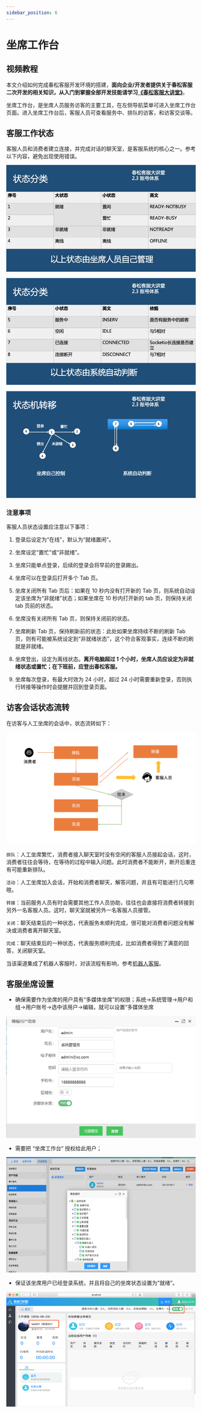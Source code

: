 ```yaml
---
sidebar_position: 6
---
```


# 坐席工作台

## 视频教程

本文介绍如何完成春松客服开发环境的搭建，**面向企业/开发者提供关于春松客服二次开发的相关知识，从入门到掌握全部开发技能请学习[《春松客服大讲堂》](https://docs.cskefu.com/docs/osc/training)**。

坐席工作台，是坐席人员服务访客的主要工具，在左侧导航菜单可进入坐席工作台页面。进入坐席工作台后，客服人员可查看服务中、排队的访客，和访客交谈等。

## 客服工作状态

客服人员和消费者建立连接，并完成对话的聊天室，是客服系统的核心之一。参考以下内容，避免出现使用错误。

![聊天室的状态](images/products/cskefu/2-3.accout-n-permissions.jpg)

![聊天室的状态](images/products/cskefu/2-3.accout-n-permissions-2.jpg)

![聊天室的状态](images/products/cskefu/2-3.accout-n-permissions-3.jpg)

### 注意事项

客服人员状态设置应注意以下事项：

1. 登录后设定为“在线”，默认为“就绪置闲”。

2. 坐席设定“置忙”或“非就绪”。

3. 坐席只能单点登录，后续的登录会将早前的登录踢出。

4. 坐席可以在登录后打开多个 Tab 页。

5. 坐席关闭所有 Tab 页后：如果在 10 秒内没有打开新的 Tab 页，则系统自动设定该坐席为“非就绪”状态；如果坐席在 10 秒内打开新的 tab 页，则保持关闭 tab 页前的状态。

6. 坐席没有关闭所有 Tab 页，则保持关闭前的状态。

7. 坐席刷新 Tab 页，保持刷新前的状态：此处如果坐席持续不断的刷新 Tab 页，则有可能被系统设定到“非就绪状态”，这个符合客观事实，连续不断的刷就是非就绪。

8. 坐席登出，设定为离线状态。**离开电脑超过 1 个小时，坐席人员应设定为非就绪状态或置忙；在下班前，应登出春松客服。**

9. 坐席每次登录，有最大时效为 24 小时，超过 24 小时需要重新登录，否则执行转接等操作时会提醒并回到登录页面。

## 访客会话状态流转

在访客与人工坐席的会话中，状态流转如下：

 ![聊天室的状态](images/products/user-service-flow-1.png)

`排队`：人工坐席繁忙，消费者接入聊天室时没有空闲的客服人员接起会话，这时，消费者往往会等待，在等待的过程中输入问题。此时消费者不能断开，断开后重连有可能重新排队。

`活动`：人工坐席加入会话，开始和消费者聊天，解答问题，并且有可能进行几句寒暄。

`转接`：当前服务人员有时会需要其他工作人员协助，往往也会直接将消费者转接到另外一名客服人员。这时，聊天室就被另外一名客服人员接管。

`关闭`：聊天结束后的一种状态，代表服务未顺利完成，很可能对消费者问题没有解决或消费者离开聊天室。

`完成`：聊天结束后的一种状态，代表服务顺利完成，比如消费者得到了满意的回答，关闭聊天室。

当该渠道集成了机器人客服时，对该流程有影响，参考[机器人客服](/products/cskefu/work-chatbot/index.html)。

## 客服坐席设置

- 确保需要作为坐席的用户具有“多媒体坐席”的权限；系统->系统管理->用户和组->用户账号->选中该用户->编辑，就可以设置“多媒体坐席

![聊天室的状态](images/products/cosin/Picture27.png)

- 需要把 “坐席工作台” 授权给此用户；

![聊天室的状态](images/products/cosin/Picture28.png)

- 保证该坐席用户已经登录系统，并且将自己的坐席状态设置为”就绪”。

![聊天室的状态](images/products/cosin/Picture29.png)
